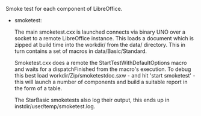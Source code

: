 Smoke test for each component of LibreOffice.

* smoketest:

	The main smoketest.cxx is launched connects via binary UNO
over a socket to a remote LibreOffice instance. This loads a document
which is zipped at build time into the workdir/ from the data/
directory. This in turn contains a set of macros in
data/Basic/Standard.

	Smoketest.cxx does a remote the StartTestWithDefaultOptions
macro and waits for a dispatchFinished from the macro's execution. To
debug this best load workdir/Zip/smoketestdoc.sxw - and hit 'start
smoketest' - this will launch a number of components and build a
suitable report in the form of a table.

	The StarBasic smoketests also log their output, this ends up
in instdir/user/temp/smoketest.log.
